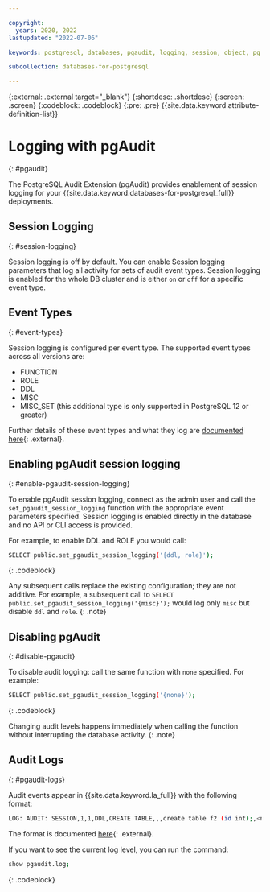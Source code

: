 ```yaml
---

copyright:
  years: 2020, 2022
lastupdated: "2022-07-06"

keywords: postgresql, databases, pgaudit, logging, session, object, pg role, postgresql logging, postgres logging

subcollection: databases-for-postgresql

---
```


{:external: .external target="_blank"}
{:shortdesc: .shortdesc}
{:screen: .screen}
{:codeblock: .codeblock}
{:pre: .pre}
{{site.data.keyword.attribute-definition-list}}


# Logging with pgAudit
{: #pgaudit}

The PostgreSQL Audit Extension (pgAudit) provides enablement of session logging for your {{site.data.keyword.databases-for-postgresql_full}} deployments. 

## Session Logging
{: #session-logging}

Session logging is off by default. You can enable Session logging parameters that log all activity for sets of audit event types. Session logging is enabled for the whole DB cluster and is either `on` or `off` for a specific event type.

## Event Types
{: #event-types}

Session logging is configured per event type. The supported event types across all versions are:  
* FUNCTION 
* ROLE
* DDL
* MISC
* MISC_SET (this additional type is only supported in PostgreSQL 12 or greater)

Further details of these event types and what they log are [documented here](https://github.com/pgaudit/pgaudit/blob/master/README.md#pgauditlog){: .external}.


## Enabling pgAudit session logging
{: #enable-pgaudit-session-logging}

To enable pgAudit session logging, connect as the admin user and call the `set_pgaudit_session_logging` function with the appropriate event parameters specified. Session logging is enabled directly in the database and no API or CLI access is provided. 

For example, to enable DDL and ROLE you would call:
```sh
SELECT public.set_pgaudit_session_logging('{ddl, role}');
```
{: .codeblock}

Any subsequent calls replace the existing configuration; they are not additive. For example, a subsequent call to `SELECT public.set_pgaudit_session_logging('{misc}');` would log only `misc` but disable `ddl` and `role`.
{: .note}

## Disabling pgAudit
{: #disable-pgaudit}

To disable audit logging: call the same function with `none` specified. For example:
```sh
SELECT public.set_pgaudit_session_logging('{none}');
```
{: .codeblock}

Changing audit levels happens immediately when calling the function without interrupting the database activity.
{: .note}

## Audit Logs
{: #pgaudit-logs}

Audit events appear in {{site.data.keyword.la_full}} with the following format:
```sh
LOG: AUDIT: SESSION,1,1,DDL,CREATE TABLE,,,create table f2 (id int);,<not logged>
```
The format is documented [here](https://github.com/pgaudit/pgaudit/blob/master/README.md#format){: .external}. 

If you want to see the current log level, you can run the command:  
```sh
show pgaudit.log;
```
{: .codeblock}

